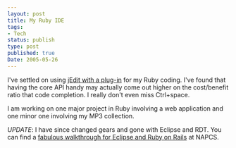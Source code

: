 ```yaml
---
layout: post
title: My Ruby IDE
tags:
- Tech
status: publish
type: post
published: true
Date: 2005-05-26
---
```

I've settled on using [jEdit with a plug-in](http://www.jedit.org/ruby/download/) for my Ruby coding.  I've found that having the core <span class="caps">API</span> handy may actually come out higher on the cost/benefit ratio that code completion.  I really don't even miss Ctrl+space.


I am working on one major project in Ruby involving a web application and one minor one involving my <span class="caps">MP3</span> collection.

*UPDATE*:  I have since changed gears and gone with Eclipse and <span class="caps">RDT</span>.  You can find a  [fabulous walkthrough for Eclipse and Ruby on Rails](http://www.napcs.com/howto/railsonwindows.html) at <span class="caps">NAPCS</span>.
